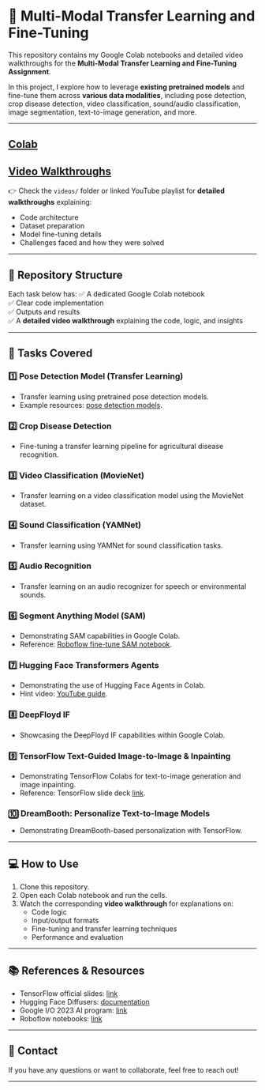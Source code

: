 # 🧠 Multi-Modal Transfer Learning and Fine-Tuning

This repository contains my Google Colab notebooks and detailed video walkthroughs for the **Multi-Modal Transfer Learning and Fine-Tuning Assignment**.

In this project, I explore how to leverage **existing pretrained models** and fine-tune them across **various data modalities**, including pose detection, crop disease detection, video classification, sound/audio classification, image segmentation, text-to-image generation, and more.

---
## [Colab](https://colab.research.google.com/drive/1raQi887eefxzUoHAZdevxZP74PesTVaD?usp=sharing)

## [Video Walkthroughs](https://youtu.be/_-e9K1c-nlw)

👉 Check the `videos/` folder or linked YouTube playlist for **detailed walkthroughs** explaining:
- Code architecture
- Dataset preparation
- Model fine-tuning details
- Challenges faced and how they were solved

---

## 📂 Repository Structure

Each task below has:
✅ A dedicated Google Colab notebook  
✅ Clear code implementation  
✅ Outputs and results  
✅ A **detailed video walkthrough** explaining the code, logic, and insights

---

## 🚀 Tasks Covered

### 1️⃣ Pose Detection Model (Transfer Learning)
- Transfer learning using pretrained pose detection models.
- Example resources: [pose detection models](https://github.com/roboflow/notebooks).

### 2️⃣ Crop Disease Detection
- Fine-tuning a transfer learning pipeline for agricultural disease recognition.

### 3️⃣ Video Classification (MovieNet)
- Transfer learning on a video classification model using the MovieNet dataset.

### 4️⃣ Sound Classification (YAMNet)
- Transfer learning using YAMNet for sound classification tasks.

### 5️⃣ Audio Recognition
- Transfer learning on an audio recognizer for speech or environmental sounds.

### 6️⃣ Segment Anything Model (SAM)
- Demonstrating SAM capabilities in Google Colab.
- Reference: [Roboflow fine-tune SAM notebook](https://github.com/roboflow/notebooks/blob/main/notebooks/fine-tune-sam-2.1.ipynb).

### 7️⃣ Hugging Face Transformers Agents
- Demonstrating the use of Hugging Face Agents in Colab.
- Hint video: [YouTube guide](https://www.youtube.com/watch?v=ERpxHVIXRQU&t=391s).

### 8️⃣ DeepFloyd IF
- Showcasing the DeepFloyd IF capabilities within Google Colab.

### 9️⃣ TensorFlow Text-Guided Image-to-Image & Inpainting
- Demonstrating TensorFlow Colabs for text-to-image generation and image inpainting.
- Reference: TensorFlow slide deck [link](https://docs.google.com/presentation/d/1UxtHDwjViC7VpSb0zB-kajGQ-TwznQmc-7LsbHRfO3s/edit#slide=id.g24036aab941_0_148).

### 🔟 DreamBooth: Personalize Text-to-Image Models
- Demonstrating DreamBooth-based personalization with TensorFlow.

---

## 💻 How to Use

1. Clone this repository.
2. Open each Colab notebook and run the cells.
3. Watch the corresponding **video walkthrough** for explanations on:
   - Code logic  
   - Input/output formats  
   - Fine-tuning and transfer learning techniques  
   - Performance and evaluation

---

## 📚 References & Resources

- TensorFlow official slides: [link](https://docs.google.com/presentation/d/1UxtHDwjViC7VpSb0zB-kajGQ-TwznQmc-7LsbHRfO3s/edit#slide=id.g24036aab941_0_148)
- Hugging Face Diffusers: [documentation](https://huggingface.co/docs/diffusers/using-diffusers/controlling_generation)
- Google I/O 2023 AI program: [link](https://io.google/2023/program/?q=ai)
- Roboflow notebooks: [link](https://github.com/roboflow/notebooks)

---

## 📧 Contact

If you have any questions or want to collaborate, feel free to reach out!

---

